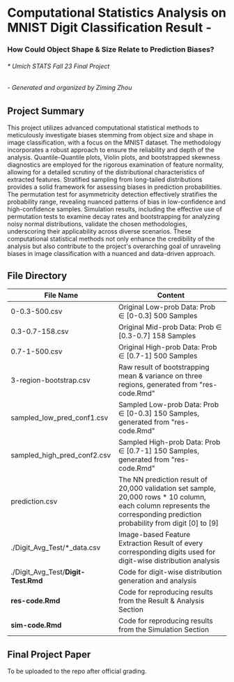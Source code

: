 # Computational Statistics Analysis on MNIST Digit Classification Result - 

### How Could Object Shape & Size Relate to Prediction Biases?

###### * Umich STATS Fall 23 Final Project

###### - Generated and organized by Ziming Zhou

## Project Summary

This project utilizes advanced computational statistical methods to meticulously investigate biases stemming from object size and shape in image classification, with a focus on the MNIST dataset. The methodology incorporates a robust approach to ensure the reliability and depth of the analysis. Quantile-Quantile plots, Violin plots, and bootstrapped skewness diagnostics are employed for the rigorous examination of feature normality, allowing for a detailed scrutiny of the distributional characteristics of extracted features. Stratified sampling from long-tailed distributions provides a solid framework for assessing biases in prediction probabilities. The permutation test for asymmetricity detection effectively stratifies the probability range, revealing nuanced patterns of bias in low-confidence and high-confidence samples. Simulation results, including the effective use of permutation tests to examine decay rates and bootstrapping for analyzing noisy normal distributions, validate the chosen methodologies, underscoring their applicability across diverse scenarios. These computational statistical methods not only enhance the credibility of the analysis but also contribute to the project's overarching goal of unraveling biases in image classification with a nuanced and data-driven approach.

## File Directory

| File Name                           | Content                                                      |
| ----------------------------------- | ------------------------------------------------------------ |
| 0-0.3-500.csv                       | Original Low-prob Data: Prob $\in$ [0-0.3] 500 Samples       |
| 0.3-0.7-158.csv                     | Original Mid-prob Data: Prob $\in$ [0.3-0.7] 158 Samples     |
| 0.7-1-500.csv                       | Original High-prob Data: Prob $\in$ [0.7-1] 500 Samples      |
| 3-region-bootstrap.csv              | Raw result of bootstrapping mean & variance on three regions, generated from "res-code.Rmd" |
| sampled_low_pred_conf1.csv          | Sampled Low-prob Data: Prob $\in$ [0-0.3] 150 Samples, generated from "res-code.Rmd" |
| sampled_high_pred_conf2.csv         | Sampled High-prob Data: Prob $\in$ [0.7-1] 150 Samples, generated from "res-code.Rmd" |
| prediction.csv                      | The NN prediction result of 20,000 validation set sample, 20,000 rows * 10 column, each column represents the corresponding prediction probability from digit [0] to [9] |
| ./Digit_Avg_Test/*_data.csv         | Image-based Feature Extraction Result of every corresponding digits used for digit-wise distribution analysis |
| ./Digit_Avg_Test/**Digit-Test.Rmd** | Code for digit-wise distribution generation and analysis     |
| **res-code.Rmd**                    | Code for reproducing results from the Result & Analysis Section |
| **sim-code.Rmd**                    | Code for reproducing results from the Simulation Section     |

## Final Project Paper

To be uploaded to the repo after official grading.
